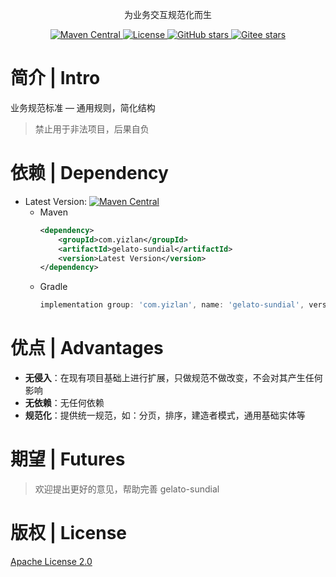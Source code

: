 <p align="center">
  为业务交互规范化而生
</p>

<p align="center">
  <a href="https://central.sonatype.com/search?namespace=com.yizlan&name=gelato-sundial">
    <img alt="Maven Central" src="https://img.shields.io/maven-central/v/com.yizlan/gelato-sundial.svg?style=flat-square">
  </a>

  <a href="https://www.apache.org/licenses/LICENSE-2.0">
    <img alt="License" src="https://img.shields.io/badge/license-Apache%202-4EB1BA.svg?style=flat-square">
  </a>

  <a href="https://github.com/sosiao/gelato-sundial">
    <img alt="GitHub stars" src="https://img.shields.io/github/stars/sosiao/gelato-sundial">
  </a>
  <a href="https://gitee.com/sosiao/gelato-sundial">
    <img alt="Gitee stars" src="https://gitee.com/sosiao/gelato-sundial/badge/star.svg?style=flat">
  </a>
</p>

# 简介 | Intro

业务规范标准 — 通用规则，简化结构

> 禁止用于非法项目，后果自负

# 依赖 | Dependency

- Latest Version: [![Maven Central](https://img.shields.io/maven-central/v/com.yizlan/gelato-sundial.svg)](https://central.sonatype.com/search?namespace=com.yizlan&name=gelato-sundial)
    - Maven
      ```xml
      <dependency>
          <groupId>com.yizlan</groupId>
          <artifactId>gelato-sundial</artifactId>
          <version>Latest Version</version>
      </dependency>
      ```
    - Gradle
      ```groovy
      implementation group: 'com.yizlan', name: 'gelato-sundial', version: 'Latest Version'
      ```

# 优点 | Advantages

- **无侵入**：在现有项目基础上进行扩展，只做规范不做改变，不会对其产生任何影响
- **无依赖**：无任何依赖
- **规范化**：提供统一规范，如：分页，排序，建造者模式，通用基础实体等

# 期望 | Futures

> 欢迎提出更好的意见，帮助完善 gelato-sundial

# 版权 | License

[Apache License 2.0](https://www.apache.org/licenses/LICENSE-2.0)